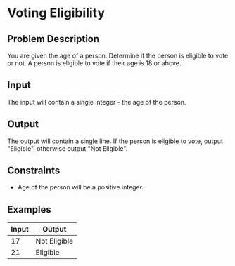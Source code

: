 # Voting Eligibility
## Problem Description
You are given the age of a person. Determine if the person is eligible to vote or not. A person is eligible to vote if their age is 18 or above.

## Input
The input will contain a single integer - the age of the person.

## Output
The output will contain a single line. If the person is eligible to vote, output "Eligible", otherwise output "Not Eligible".

## Constraints
- Age of the person will be a positive integer.

## Examples
|Input|Output|
|-|-|
|17|Not Eligible|
|21|Eligible|